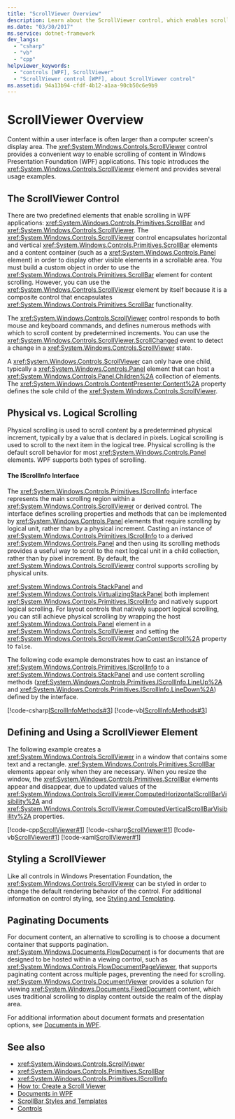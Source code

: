 ```yaml
---
title: "ScrollViewer Overview"
description: Learn about the ScrollViewer control, which enables scrolling of content in Windows Presentation Foundation applications. See usage examples.
ms.date: "03/30/2017"
ms.service: dotnet-framework
dev_langs: 
  - "csharp"
  - "vb"
  - "cpp"
helpviewer_keywords: 
  - "controls [WPF], ScrollViewer"
  - "ScrollViewer control [WPF], about ScrollViewer control"
ms.assetid: 94a13b94-cfdf-4b12-a1aa-90cb50c6e9b9
---
```

# ScrollViewer Overview

Content within a user interface is often larger than a computer screen's display area. The <xref:System.Windows.Controls.ScrollViewer> control provides a convenient way to enable scrolling of content in Windows Presentation Foundation (WPF) applications. This topic introduces the <xref:System.Windows.Controls.ScrollViewer> element and provides several usage examples.

<a name="what_is_a_scrollviewer_element"></a>

## The ScrollViewer Control

There are two predefined elements that enable scrolling in WPF applications: <xref:System.Windows.Controls.Primitives.ScrollBar> and <xref:System.Windows.Controls.ScrollViewer>. The <xref:System.Windows.Controls.ScrollViewer> control encapsulates horizontal and vertical <xref:System.Windows.Controls.Primitives.ScrollBar> elements and a content container (such as a <xref:System.Windows.Controls.Panel> element) in order to display other visible elements in a scrollable area. You must build a custom object in order to use the <xref:System.Windows.Controls.Primitives.ScrollBar> element for content scrolling. However, you can use the <xref:System.Windows.Controls.ScrollViewer> element by itself because it is a composite control that encapsulates <xref:System.Windows.Controls.Primitives.ScrollBar> functionality.

The <xref:System.Windows.Controls.ScrollViewer> control responds to both mouse and keyboard commands, and defines numerous methods with which to scroll content by predetermined increments. You can use the <xref:System.Windows.Controls.ScrollViewer.ScrollChanged> event to detect a change in a <xref:System.Windows.Controls.ScrollViewer> state.

A <xref:System.Windows.Controls.ScrollViewer> can only have one child, typically a <xref:System.Windows.Controls.Panel> element that can host a <xref:System.Windows.Controls.Panel.Children%2A> collection of elements. The <xref:System.Windows.Controls.ContentPresenter.Content%2A> property defines the sole child of the <xref:System.Windows.Controls.ScrollViewer>.

<a name="scrollviewer_physical_vs_logical"></a>

## Physical vs. Logical Scrolling

Physical scrolling is used to scroll content by a predetermined physical increment, typically by a value that is declared in pixels. Logical scrolling is used to scroll to the next item in the logical tree. Physical scrolling is the default scroll behavior for most <xref:System.Windows.Controls.Panel> elements. WPF supports both types of scrolling.

#### The IScrollInfo Interface

The <xref:System.Windows.Controls.Primitives.IScrollInfo> interface represents the main scrolling region within a <xref:System.Windows.Controls.ScrollViewer> or derived control. The interface defines scrolling properties and methods that can be implemented by <xref:System.Windows.Controls.Panel> elements that require scrolling by logical unit, rather than by a physical increment. Casting an instance of <xref:System.Windows.Controls.Primitives.IScrollInfo> to a derived <xref:System.Windows.Controls.Panel> and then using its scrolling methods provides a useful way to scroll to the next logical unit in a child collection, rather than by pixel increment. By default, the <xref:System.Windows.Controls.ScrollViewer> control supports scrolling by physical units.

<xref:System.Windows.Controls.StackPanel> and <xref:System.Windows.Controls.VirtualizingStackPanel> both implement <xref:System.Windows.Controls.Primitives.IScrollInfo> and natively support logical scrolling. For layout controls that natively support logical scrolling, you can still achieve physical scrolling by wrapping the host <xref:System.Windows.Controls.Panel> element in a <xref:System.Windows.Controls.ScrollViewer> and setting the <xref:System.Windows.Controls.ScrollViewer.CanContentScroll%2A> property to `false`.

The following code example demonstrates how to cast an instance of <xref:System.Windows.Controls.Primitives.IScrollInfo> to a <xref:System.Windows.Controls.StackPanel> and use content scrolling methods (<xref:System.Windows.Controls.Primitives.IScrollInfo.LineUp%2A> and <xref:System.Windows.Controls.Primitives.IScrollInfo.LineDown%2A>) defined by the interface.

[!code-csharp[IScrollInfoMethods#3](~/samples/snippets/csharp/VS_Snippets_Wpf/IScrollInfoMethods/CSharp/Window1.xaml.cs#3)]
[!code-vb[IScrollInfoMethods#3](~/samples/snippets/visualbasic/VS_Snippets_Wpf/IScrollInfoMethods/VisualBasic/Window1.xaml.vb#3)]

<a name="scrollviewer_markup_syntax_and_sample"></a>

## Defining and Using a ScrollViewer Element

The following example creates a <xref:System.Windows.Controls.ScrollViewer> in a window that contains some text and a rectangle. <xref:System.Windows.Controls.Primitives.ScrollBar> elements appear only when they are necessary. When you resize the window, the <xref:System.Windows.Controls.Primitives.ScrollBar> elements appear and disappear, due to updated values of the <xref:System.Windows.Controls.ScrollViewer.ComputedHorizontalScrollBarVisibility%2A> and <xref:System.Windows.Controls.ScrollViewer.ComputedVerticalScrollBarVisibility%2A> properties.

[!code-cpp[ScrollViewer#1](~/samples/snippets/cpp/VS_Snippets_Wpf/ScrollViewer/CPP/ScrollViewer_wcp.cpp#1)]
[!code-csharp[ScrollViewer#1](~/samples/snippets/csharp/VS_Snippets_Wpf/ScrollViewer/CSharp/ScrollViewer_wcp.cs#1)]
[!code-vb[ScrollViewer#1](~/samples/snippets/visualbasic/VS_Snippets_Wpf/ScrollViewer/VisualBasic/ScrollViewer.vb#1)]
[!code-xaml[ScrollViewer#1](~/samples/snippets/xaml/VS_Snippets_Wpf/ScrollViewer/XAML/Pane1.xaml#1)]

<a name="scrollviewer_styling_scrollviewer"></a>

## Styling a ScrollViewer

Like all controls in Windows Presentation Foundation, the <xref:System.Windows.Controls.ScrollViewer> can be styled in order to change the default rendering behavior of the control. For additional information on control styling, see [Styling and Templating](styles-templates-overview.md).

<a name="scrollviewer_scroll_vs_paginate"></a>

## Paginating Documents

For document content, an alternative to scrolling is to choose a document container that supports pagination. <xref:System.Windows.Documents.FlowDocument> is for documents that are designed to be hosted within a viewing control, such as <xref:System.Windows.Controls.FlowDocumentPageViewer>, that supports paginating content across multiple pages, preventing the need for scrolling. <xref:System.Windows.Controls.DocumentViewer> provides a solution for viewing <xref:System.Windows.Documents.FixedDocument> content, which uses traditional scrolling to display content outside the realm of the display area.

For additional information about document formats and presentation options, see [Documents in WPF](../advanced/documents-in-wpf.md).

## See also

- <xref:System.Windows.Controls.ScrollViewer>
- <xref:System.Windows.Controls.Primitives.ScrollBar>
- <xref:System.Windows.Controls.Primitives.IScrollInfo>
- [How to: Create a Scroll Viewer](/previous-versions/dotnet/netframework-3.5/ms752352(v=vs.90))
- [Documents in WPF](../advanced/documents-in-wpf.md)
- [ScrollBar Styles and Templates](scrollbar-styles-and-templates.md)
- [Controls](../advanced/optimizing-performance-controls.md)
